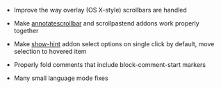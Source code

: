  * Improve the way overlay (OS X-style) scrollbars are handled

 * Make [annotatescrollbar](http://codemirror.net/doc/manual.html#addon_annotatescrollbar) and scrollpastend addons work properly together

 * Make [show-hint](http://codemirror.net/doc/manual.html#addon_show-hint) addon select options on single click by default, move selection to hovered item

 * Properly fold comments that include block-comment-start markers

 * Many small language mode fixes
